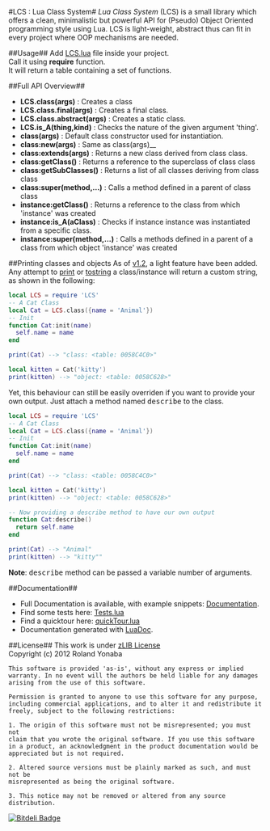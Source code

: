 #LCS : Lua Class System#
*Lua Class System* (LCS) is a small library which offers a clean, minimalistic but powerful API for (Pseudo) Object Oriented programming style using Lua.
LCS is light-weight, abstract thus can fit in every project where OOP mechanisms are needed.

  
##Usage##
Add [LCS.lua](https://github.com/Yonaba/Lua-Class-System/blob/master/LCS.lua) file inside your project.<br/>
Call it using __require__ function.</br>
It will return a table containing a set of functions.
	
##Full API Overview##
* __LCS.class(args)__  : Creates a class
* __LCS.class.final(args)__  : Creates a final class.
* __LCS.class.abstract(args)__  : Creates a static class.
* __LCS.is_A(thing,kind)__  : Checks the nature of the given argument 'thing'.
* __class(args)__ : Default class constructor used for instantiation.
* __class:new(args)__ : Same as class(args)__
* __class:extends(args)__ : Returns a new class derived from class class.
* __class:getClass()__ : Returns a reference to the superclass of class class 
* __class:getSubClasses()__ : Returns a list of all classes deriving from class class 
* __class:super(method,...)__ : Calls a method defined in a parent of class class
* __instance:getClass()__ : Returns a reference to the class from which 'instance' was created
* __instance:is_A(aClass)__ : Checks if instance instance was instantiated from a specific class.
* __instance:super(method,...)__ : Calls a methods defined in a parent of a class from which object 'instance' was created

##Printing classes and objects
As of [v1.2](https://github.com/Yonaba/Lua-Class-System/blob/master/version_history.md), a light feature have been added.<br/>
Any attempt to [print](http://pgl.yoyo.org/luai/i/print) or [tostring](http://pgl.yoyo.org/luai/i/tostring) a class/instance will return a custom string, 
as shown in the following:

```lua
local LCS = require 'LCS'
-- A Cat Class
local Cat = LCS.class({name = 'Animal'})
-- Init
function Cat:init(name)
  self.name = name
end

print(Cat) --> "class: <table: 0058C4C0>"

local kitten = Cat('kitty')
print(kitten) --> "object: <table: 0058C628>"
````

Yet, this behaviour can still be easily overriden if you want to provide your own output.
Just attach a method named <tt>describe</tt> to the class.

```lua
local LCS = require 'LCS'
-- A Cat Class
local Cat = LCS.class({name = 'Animal'})
-- Init
function Cat:init(name)
  self.name = name
end

print(Cat) --> "class: <table: 0058C4C0>"

local kitten = Cat('kitty')
print(kitten) --> "object: <table: 0058C628>"

-- Now providing a describe method to have our own output
function Cat:describe()
  return self.name
end

print(Cat) --> "Animal"
print(kitten) --> "kitty""
````

__Note__: <tt>describe</tt> method can be passed a variable number of arguments.

##Documentation##
* Full Documentation is available, with example snippets: [Documentation][].
* Find some tests here: [Tests.lua][]
* Find a quicktour here: [quickTour.lua][]
* Documentation generated with [LuaDoc][].

		
##License##
This work is under [zLIB License][]<br/>
Copyright (c) 2012 Roland Yonaba

    This software is provided 'as-is', without any express or implied
    warranty. In no event will the authors be held liable for any damages
    arising from the use of this software.

    Permission is granted to anyone to use this software for any purpose,
    including commercial applications, and to alter it and redistribute it
    freely, subject to the following restrictions:

    1. The origin of this software must not be misrepresented; you must not
    claim that you wrote the original software. If you use this software
    in a product, an acknowledgment in the product documentation would be
    appreciated but is not required.

    2. Altered source versions must be plainly marked as such, and must not be
    misrepresented as being the original software.

    3. This notice may not be removed or altered from any source
    distribution.

[Documentation]: https://github.com/Yonaba/Lua-Class-System/tree/master/docs
[Tests.lua]: https://github.com/Yonaba/Lua-Class-System/blob/master/tests.lua
[quickTour.lua]: https://github.com/Yonaba/Lua-Class-System/blob/master/quickTour.lua
[LuaDoc]: http://keplerproject.github.com/luadoc/
[zLIB License]: http://www.opensource.org/licenses/zlib-license.php

[![Bitdeli Badge](https://d2weczhvl823v0.cloudfront.net/Yonaba/lua-class-system/trend.png)](https://bitdeli.com/free "Bitdeli Badge")

